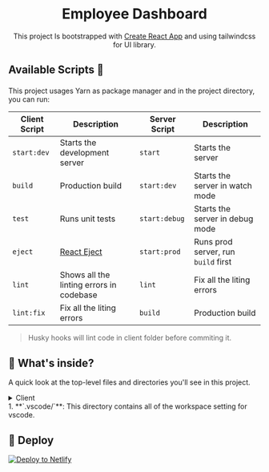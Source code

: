 # <div align="center"> Employee Dashboard

<div align="center">

This project Is bootstrapped with [Create React App](https://github.com/facebook/create-react-app) and using tailwindcss for UI library.

</div>

## <p>Available Scripts :helicopter:</p>

This project usages Yarn as package manager and in the project directory, you can run:

| Client Script      | Description                               | Server Script      | Description                         |
|--------------------|-------------------------------------------|--------------------|-------------------------------------|
| `start:dev`        | Starts the development server             | `start`             | Starts the server                   |
| `build`            | Production build                          | `start:dev`         | Starts the server in watch mode     |
|  `test`            | Runs unit tests                           | `start:debug`       | Starts the server in debug mode     |
|  `eject`           | [React Eject](https://bit.ly/2TOYE0A)     | `start:prod`        | Runs prod server, run `build` first |
| `lint`             | Shows all the linting errors in codebase  | `lint`              | Fix all the liting errors           |
| `lint:fix`         | Fix all the liting errors                 | `build`            | Production build                     |

> Husky hooks will lint code in client folder before commiting it.

## 🧐 What's inside?

A quick look at the top-level files and directories you'll see in this project.

<details>
  <summary>Client</summary>

    ├── .vscode
    ├── node_modules
    ├── public
    ├── src
        ├── assets
        ├── components
        ├── container
        ├── context
        ├── pages
        ├── routes
        ├── utils
    ├──_redirects
    ├── netlify.toml
    ├── .eslintrc.json
    ├── .gitignore
    ├── .prettierrc
    ├── craco.config.js
    ├── package.json
    ├── README.md
    ├── tailwind.config.js
    └── yarn.lock
</details>
1. **`.vscode/`**: This directory contains all of the workspace setting for vscode.

## 💫 Deploy

[![Deploy to Netlify](https://www.netlify.com/img/deploy/button.svg)](https://app.netlify.com/start/deploy?repository=https://github.com/Rajesh-Royal/car-bidding-system-react)
